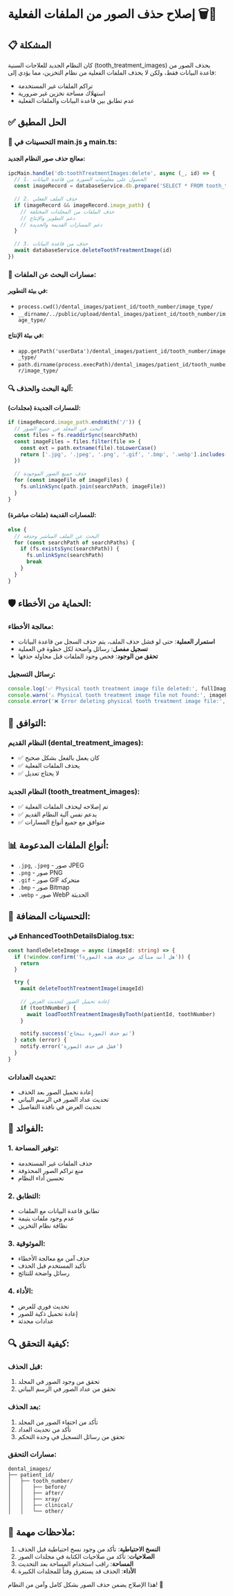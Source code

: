 # إصلاح حذف الصور من الملفات الفعلية 🗑️📁

## 📋 المشكلة
كان النظام الجديد للعلاجات السنية (tooth_treatment_images) يحذف الصور من قاعدة البيانات فقط، ولكن لا يحذف الملفات الفعلية من نظام التخزين، مما يؤدي إلى:
- تراكم الملفات غير المستخدمة
- استهلاك مساحة تخزين غير ضرورية
- عدم تطابق بين قاعدة البيانات والملفات الفعلية

## ✅ الحل المطبق

### 🔧 **التحسينات في main.js و main.ts**:

#### **معالج حذف صور النظام الجديد**:
```javascript
ipcMain.handle('db:toothTreatmentImages:delete', async (_, id) => {
  // 1. الحصول على معلومات الصورة من قاعدة البيانات
  const imageRecord = databaseService.db.prepare('SELECT * FROM tooth_treatment_images WHERE id = ?').get(id)
  
  // 2. حذف الملف الفعلي
  if (imageRecord && imageRecord.image_path) {
    // حذف الملفات من المجلدات المختلفة
    // دعم التطوير والإنتاج
    // دعم المسارات القديمة والجديدة
  }
  
  // 3. حذف من قاعدة البيانات
  await databaseService.deleteToothTreatmentImage(id)
})
```

### 📁 **مسارات البحث عن الملفات**:

#### **في بيئة التطوير**:
- `process.cwd()/dental_images/patient_id/tooth_number/image_type/`
- `__dirname/../public/upload/dental_images/patient_id/tooth_number/image_type/`

#### **في بيئة الإنتاج**:
- `app.getPath('userData')/dental_images/patient_id/tooth_number/image_type/`
- `path.dirname(process.execPath)/dental_images/patient_id/tooth_number/image_type/`

### 🔍 **آلية البحث والحذف**:

#### **للمسارات الجديدة (مجلدات)**:
```javascript
if (imageRecord.image_path.endsWith('/')) {
  // البحث في المجلد عن جميع الصور
  const files = fs.readdirSync(searchPath)
  const imageFiles = files.filter(file => {
    const ext = path.extname(file).toLowerCase()
    return ['.jpg', '.jpeg', '.png', '.gif', '.bmp', '.webp'].includes(ext)
  })
  
  // حذف جميع الصور الموجودة
  for (const imageFile of imageFiles) {
    fs.unlinkSync(path.join(searchPath, imageFile))
  }
}
```

#### **للمسارات القديمة (ملفات مباشرة)**:
```javascript
else {
  // البحث عن الملف المباشر وحذفه
  for (const searchPath of searchPaths) {
    if (fs.existsSync(searchPath)) {
      fs.unlinkSync(searchPath)
      break
    }
  }
}
```

## 🛡️ **الحماية من الأخطاء**:

### **معالجة الأخطاء**:
- **استمرار العملية**: حتى لو فشل حذف الملف، يتم حذف السجل من قاعدة البيانات
- **تسجيل مفصل**: رسائل واضحة لكل خطوة في العملية
- **تحقق من الوجود**: فحص وجود الملفات قبل محاولة حذفها

### **رسائل التسجيل**:
```javascript
console.log('✅ Physical tooth treatment image file deleted:', fullImagePath)
console.warn('⚠️ Physical tooth treatment image file not found:', imagePath)
console.error('❌ Error deleting physical tooth treatment image file:', error.message)
```

## 🔄 **التوافق**:

### **النظام القديم (dental_treatment_images)**:
- ✅ كان يعمل بالفعل بشكل صحيح
- ✅ يحذف الملفات الفعلية
- ✅ لا يحتاج تعديل

### **النظام الجديد (tooth_treatment_images)**:
- ✅ تم إصلاحه ليحذف الملفات الفعلية
- ✅ يدعم نفس آلية النظام القديم
- ✅ متوافق مع جميع أنواع المسارات

## 📊 **أنواع الملفات المدعومة**:
- `.jpg`, `.jpeg` - صور JPEG
- `.png` - صور PNG
- `.gif` - صور GIF متحركة
- `.bmp` - صور Bitmap
- `.webp` - صور WebP الحديثة

## 🔧 **التحسينات المضافة**:

### **في EnhancedToothDetailsDialog.tsx**:
```typescript
const handleDeleteImage = async (imageId: string) => {
  if (!window.confirm('هل أنت متأكد من حذف هذه الصورة؟')) {
    return
  }

  try {
    await deleteToothTreatmentImage(imageId)
    
    // إعادة تحميل الصور لتحديث العرض
    if (toothNumber) {
      await loadToothTreatmentImagesByTooth(patientId, toothNumber)
    }
    
    notify.success('تم حذف الصورة بنجاح')
  } catch (error) {
    notify.error('فشل في حذف الصورة')
  }
}
```

### **تحديث العدادات**:
- إعادة تحميل الصور بعد الحذف
- تحديث عداد الصور في الرسم البياني
- تحديث العرض في نافذة التفاصيل

## 🎯 **الفوائد**:

### 1. **توفير المساحة**:
- حذف الملفات غير المستخدمة
- منع تراكم الصور المحذوفة
- تحسين أداء النظام

### 2. **التطابق**:
- تطابق قاعدة البيانات مع الملفات
- عدم وجود ملفات يتيمة
- نظافة نظام التخزين

### 3. **الموثوقية**:
- حذف آمن مع معالجة الأخطاء
- تأكيد المستخدم قبل الحذف
- رسائل واضحة للنتائج

### 4. **الأداء**:
- تحديث فوري للعرض
- إعادة تحميل ذكية للصور
- عدادات محدثة

## 🔍 **كيفية التحقق**:

### **قبل الحذف**:
1. تحقق من وجود الصور في المجلد
2. تحقق من عداد الصور في الرسم البياني

### **بعد الحذف**:
1. تأكد من اختفاء الصور من المجلد
2. تأكد من تحديث العداد
3. تحقق من رسائل التسجيل في وحدة التحكم

### **مسارات التحقق**:
```
dental_images/
├── patient_id/
│   ├── tooth_number/
│   │   ├── before/
│   │   ├── after/
│   │   ├── xray/
│   │   ├── clinical/
│   │   └── other/
```

## 📝 **ملاحظات مهمة**:

1. **النسخ الاحتياطية**: تأكد من وجود نسخ احتياطية قبل الحذف
2. **الصلاحيات**: تأكد من صلاحيات الكتابة في مجلدات الصور
3. **المساحة**: راقب استخدام المساحة بعد التحديث
4. **الأداء**: الحذف قد يستغرق وقتاً للمجلدات الكبيرة

هذا الإصلاح يضمن حذف الصور بشكل كامل وآمن من النظام! 🎯
